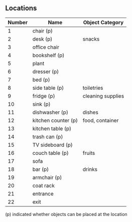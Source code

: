 ## Locations
| Number | Name  | Object Category
| ------------ | ----------- | ----------- |
| 1 | chair (p) |
| 2 | desk (p) | snacks |
| 3 | office chair |
| 4 | bookshelf (p) |
| 5 | plant |
| 6 | dresser (p) |
| 7 | bed (p) |
| 8 | side table (p) | toiletries |
| 9 | fridge (p) | cleaning supplies |
| 10 | sink (p) |
| 11 | dishwasher (p) | dishes |
| 12 | kitchen counter (p) | food, container |
| 13 | kitchen table (p) |
| 14 | trash can (p) |
| 15 | TV sideboard (p) |
| 16 | couch table (p) | fruits |
| 17 | sofa |
| 18 | bar (p) | drinks |
| 19 | armchair (p) |
| 20 | coat rack |
| 21 | entrance |
| 22 | exit |

(p) indicated whether objects can be placed at the location
